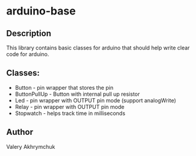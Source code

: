 # arduino-base

## Description
This library contains basic classes for arduino that should help write clear code for arduino.

## Classes:
* Button - pin wrapper that stores the pin
* ButtonPullUp - Button with internal pull up resistor
* Led - pin wrapper with OUTPUT pin mode (support analogWrite)
* Relay - pin wrapper with OUTPUT pin mode
* Stopwatch - helps track time in milliseconds

## Author
Valery Akhrymchuk
